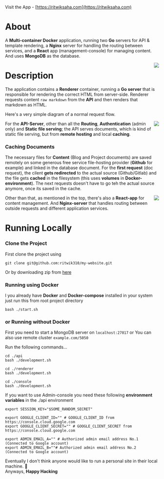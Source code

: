 Visit the App - [https://ritwiksaha.com](https://ritwiksaha.com)

# About

A **Multi-container Docker** application, running two **Go** servers for API & template rendering, a **Nginx** server for handling the routing between services, and a **React** app (management-console) for managing content. And uses **MongoDB** as the database.

<img style="float: right;" src="https://gitlab.com/ritwik310/project-documents/raw/master/My-Website/My-Website-Microservices-Mockup-0.png"/>

# Description

The application contains a **Renderer** container, running a **Go server** that is responsible for rendering the correct HTML from server-side. Renderer requests content `raw markdown` from the **API** and then renders that markdown as HTML.

Here's a very simple diagram of a normal request flow.

<img style="float: right;" src="https://gitlab.com/ritwik310/project-documents/raw/master/My-Website/My-Website-Request-Flow-Mockup-0.png"/>

For the **API-Server**, other than all the **Routing**, **Authentication** (admin only) and **Static file serving**; the API serves documents, which is kind of static file serving, but from **remote hosting** and local **caching**.

### Caching Documents

The necessary files for **Content** (Blog and Project documents) are saved remotely on some generous free service file-hosting provider (**Github** for example) and linked in the database document. For the **first request** (doc request), the cilent **gets redirected** to the actual source (Github/Gitlab) and the file gets **cached** in the filesystem (this uses **volumes** in **Docker-environment**). The next requests doesn't have to go teh the actual source anymore, once its saved in the cache.

<img style="float: right;" src="https://gitlab.com/ritwik310/project-documents/raw/master/My-Website/My-Website-Doc-Caching-Mockup-0.png"/>

Other than that, as mentioned in the top, there's also a **React-app** for content management. And **Nginx-server** that handles routing between outside requests and different application services.

# Running Locally

### Clone the Project

First clone the project using
```shell
git clone git@github.com:ritwik310/my-website.git
```

Or by downloading zip from [here](https://github.com/ritwik310/my-website)

### Running using Docker

I you already have **Docker** and **Docker-compose** installed in your system just run this from root project directory
```shell
bash ./start.sh
```

### or Running without Docker

First you need to start a MongoDB server on `localhost:27017` or You can also use remote cluster `example.com/5050`

Run the following commands...

```shell
cd ./api
bash ./development.sh
```

```shell
cd ./renderer
bash ./development.sh
```

```shell
cd ./console
bash ./development.sh
```

If you want to use Admin-console you need these following **environment variables** in the ./api environment
```shell
export SESSION_KEY="$SOME_RANDOM_SECRET"

export GOOGLE_CLIENT_ID="" # GOOGLE_CLIENT_ID from https://console.cloud.google.com
export GOOGLE_CLIENT_SECRET="" # GOOGLE_CLIENT_SECRET from https://console.cloud.google.com

export ADMIN_EMAIL_A="" # Authorized admin email address No.1 (Connected to Google account)
export ADMIN_EMAIL_B=""# Authorized admin email address No.2 (Connected to Google account)
```


Eventually I don't think anyone would like to run a personal site in their local machine. 🤷   
Anyways, **Happy Hacking**

<!--View Source-code - [https://github.com/ritwik310/my-website](https://github.com/ritwik310/my-website)-->